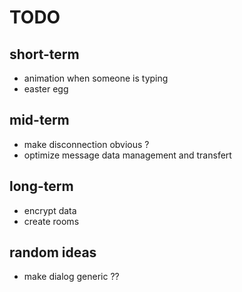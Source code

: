 # TODO

## short-term

- animation when someone is typing
- easter egg

## mid-term

- make disconnection obvious ?
- optimize message data management and transfert

## long-term

- encrypt data
- create rooms

## random ideas

- make dialog generic ??
